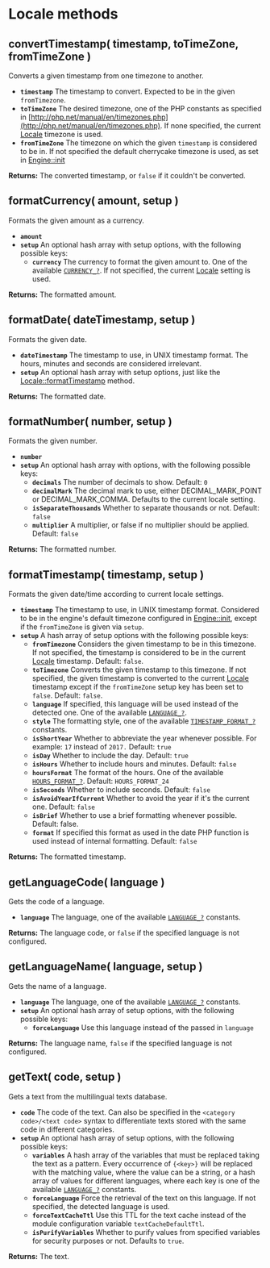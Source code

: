 # Locale methods

## convertTimestamp\( timestamp, toTimeZone, fromTimeZone \) <a id="converttimestamp"></a>

Converts a given timestamp from one timezone to another.

* **`timestamp`** The timestamp to convert. Expected to be in the given `fromTimezone`. 
* **`toTimeZone`** The desired timezone, one of the PHP constants as specified in [http://php.net/manual/en/timezones.php](http://php.net/manual/en/timezones.php). If none specified, the current [Locale](./) timezone is used.
* **`fromTimeZone`** The timezone on which the given `timestamp` is considered to be in. If not specified the default cherrycake timezone is used, as set in [Engine::init](../../core-classes/engine/methods.md#init)

**Returns:** The converted timestamp, or `false` if it couldn't be converted.

## formatCurrency\( amount, setup \) <a id="formatcurrency"></a>

Formats the given amount as a currency.

* **`amount`**
* **`setup`** An optional hash array with setup options, with the following possible keys:
  * **`currency`** The currency to format the given amount to. One of the available [`CURRENCY_?`](./#constants). If not specified, the current [Locale](./) setting is used.

**Returns:** The formatted amount.

## formatDate\( dateTimestamp, setup \) <a id="formatdate"></a>

Formats the given date.

* **`dateTimestamp`** The timestamp to use, in UNIX timestamp format. The hours, minutes and seconds are considered irrelevant.
* **`setup`** An optional hash array with setup options, just like the [Locale::formatTimestamp](locale-methods.md#formattimestamp) method.

**Returns:** The formatted date.

## formatNumber\( number, setup \) <a id="formatnumber"></a>

Formats the given number.

* **`number`**
* **`setup`** An optional hash array with options, with the following possible keys:
  * **`decimals`** The number of decimals to show. Default: `0`
  * **`decimalMark`** The decimal mark to use, either DECIMAL\_MARK\_POINT or DECIMAL\_MARK\_COMMA. Defaults to the current locale setting.
  * **`isSeparateThousands`** Whether to separate thousands or not. Default: `false`
  * **`multiplier`** A multiplier, or false if no multiplier should be applied. Default: `false`

**Returns:** The formatted number.

## formatTimestamp\( timestamp, setup \) <a id="formattimestamp"></a>

Formats the given date/time according to current locale settings.

* **`timestamp`** The timestamp to use, in UNIX timestamp format. Considered to be in the engine's default timezone configured in [Engine::init](../../core-classes/engine/methods.md#init), except if the `fromTimeZone` is given via `setup`.
* **`setup`** A hash array of setup options with the following possible keys:
  * **`fromTimezone`** Considers the given timestamp to be in this timezone. If not specified, the timestamp is considered to be in the current [Locale](./) timestamp. Default: `false`.
  * **`toTimezone`** Converts the given timestamp to this timezone. If not specified, the given timestamp is converted to the current [Locale](./) timestamp except if the `fromTimeZone` setup key has been set to `false`. Default: `false`.
  * **`language`** If specified, this language will be used instead of the detected one. One of the available [`LANGUAGE_?`](./#constants).
  * **`style`** The formatting style, one of the available [`TIMESTAMP_FORMAT_?`](./#constants) constants.
  * **`isShortYear`** Whether to abbreviate the year whenever possible. For example: `17` instead of `2017.` Default: `true`
  * **`isDay`** Whether to include the day. Default: `true`
  * **`isHours`** Whether to include hours and minutes. Default: `false`
  * **`hoursFormat`** The format of the hours. One of the available [`HOURS_FORMAT_?`](./#constants). Default: `HOURS_FORMAT_24`
  * **`isSeconds`** Whether to include seconds. Default: `false`
  * **`isAvoidYearIfCurrent`** Whether to avoid the year if it's the current one. Default: `false`
  * **`isBrief`** Whether to use a brief formatting whenever possible. Default: false.
  * **`format`** If specified this format as used in the date PHP function is used instead of internal formatting. Default: `false`

**Returns:** The formatted timestamp.

## getLanguageCode\( language \) <a id="getlanguagecode"></a>

Gets the code of a language.

* **`language`** The language, one of the available [`LANGUAGE_?`](./#constants) constants.

**Returns:** The language code, or `false` if the specified language is not configured.

## getLanguageName\( language, setup \) <a id="getlanguagename"></a>

Gets the name of a language.

* **`language`** The language, one of the available [`LANGUAGE_?`](./#constants) constants.
* **`setup`** An optional hash array of setup options, with the following possible keys:
  * **`forceLanguage`** Use this language instead of the passed in `language`

**Returns:** The language name, `false` if the specified language is not configured.

## getText\( code, setup \) <a id="gettext"></a>

Gets a text from the multilingual texts database.

* **`code`** The code of the text. Can also be specified in the `<category code>/<text code>` syntax to differentiate texts stored with the same code in different categories.
* **`setup`** An optional hash array of setup options, with the following possible keys:
  * **`variables`** A hash array of the variables that must be replaced taking the text as a pattern. Every occurrence of `{<key>}` will be replaced with the matching value, where the value can be a string, or a hash array of values for different languages, where each key is one of the available [`LANGUAGE_?`](./#constants) constants.
  * **`forceLanguage`** Force the retrieval of the text on this language. If not specified, the detected language is used.
  * **`forceTextCacheTtl`** Use this TTL for the text cache instead of the module configuration variable `textCacheDefaultTtl`.
  * **`isPurifyVariables`** Whether to purify values from specified variables for security purposes or not. Defaults to `true`.

**Returns:** The text.

